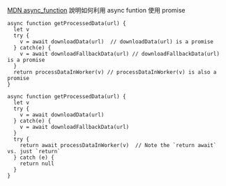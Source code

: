 [MDN async_function](https://developer.mozilla.org/en-US/docs/Web/JavaScript/Reference/Statements/async_function) 說明如何利用 async funtion 使用 promise
```
async function getProcessedData(url) {
  let v
  try {
    v = await downloadData(url)  // downloadData(url) is a promise
  } catch(e) {
    v = await downloadFallbackData(url) // downloadFallbackData(url) is a promise
  }
  return processDataInWorker(v) // processDataInWorker(v) is also a promise
}
```

```
async function getProcessedData(url) {
  let v
  try {
    v = await downloadData(url)
  } catch(e) {
    v = await downloadFallbackData(url)
  }
  try {
    return await processDataInWorker(v)  // Note the `return await` vs. just `return`
  } catch (e) {
    return null
  }
}
```